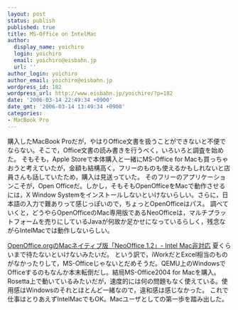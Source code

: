 ```yaml
---
layout: post
status: publish
published: true
title: MS-Office on IntelMac
author:
  display_name: yoichiro
  login: yoichiro
  email: yoichiro@eisbahn.jp
  url: ''
author_login: yoichiro
author_email: yoichiro@eisbahn.jp
wordpress_id: 182
wordpress_url: http://www.eisbahn.jp/yoichiro/?p=182
date: '2006-03-14 22:49:34 +0900'
date_gmt: '2006-03-14 13:49:34 +0900'
categories:
- MacBook Pro
---
```


購入したMacBook Proだが，やはりOffice文書を扱うことができないと不便でならない。そこで，Office文書の読み書きを行うべく，いろいろと調査を始めた。
そもそも，Apple Storeで本体購入と一緒にMS-Office for Macも買っちゃおうと考えていたが，金額も結構高く，フリーのものも使えるかもしれないと店員さんも話していたため，購入は見送っていた。
そのフリーのアプリケーションこそが，Open Officeだ。しかし，そもそもOpenOfficeをMacで動作させるには，X Window Systemをインストールしないといけないらしい。さらに，日本語の入力で難ありって感じっぽいので，ちょっとOpenOfficeはパス。
調べていくと，どうやらOpenOfficeのMac専用版であるNeoOfficeは，マルチプラットフォームを売りにしているJavaが何故か足かせになっているらしく，残念ながらIntelMacでは動作しないらしい。

[OpenOffice.orgのMacネイティブ版「NeoOffice 1.2」- Intel Mac非対応](http://pcweb.mycom.co.jp/news/2006/02/03/346.html)
夏くらいまで待たないといけないみたいだ。
という訳で，iWorkだとExcel相当のものがなかったりして，MS-Officeじゃないとだめそうだ。QEMU上のWindowsでOfficeするのもなんか本末転倒だし。結局MS-Office2004 for Macを購入。Rosetta上で動いているみたいだが，速度的には何の問題もなく使えている。使用感はWindowsのそれとほとんど一緒なので，違和感は感じなかった。
これで仕事はとりあえずIntelMacでもOK。Macユーザとしての第一歩を踏み出した。
